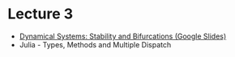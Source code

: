 # Lecture 3

* [Dynamical Systems: Stability and Bifurcations (Google Slides)](https://docs.google.com/presentation/d/1LEToE9eBU61qcbvfTSXxVgXTKlb9Lk6dwMNOuMyhAVo)
* Julia - Types, Methods and Multiple Dispatch
